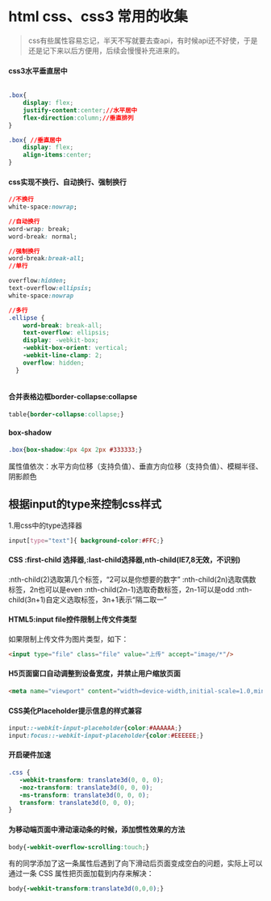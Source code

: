 # html css、css3 常用的收集

> css有些属性容易忘记，半天不写就要去查api，有时候api还不好使，于是还是记下来以后方便用，后续会慢慢补充进来的。

#### css3水平垂直居中
``` CSS

.box{ 
    display: flex;
    justify-content:center;//水平居中
    flex-direction:column;//垂直排列
}

.box{ //垂直居中
    display: flex;
    align-items:center;
}

``` 

#### css实现不换行、自动换行、强制换行

``` CSS
//不换行
white-space:nowrap;

//自动换行
word-wrap: break; 
word-break: normal; 

//强制换行
word-break:break-all;
//单行

overflow:hidden;
text-overflow:ellipsis;
white-space:nowrap

//多行                      
.ellipse {
    word-break: break-all;
    text-overflow: ellipsis;
    display: -webkit-box;
    -webkit-box-orient: vertical;
    -webkit-line-clamp: 2;
    overflow: hidden;
  }



```

#### 合并表格边框border-collapse:collapse
``` CSS
table{border-collapse:collapse;}
```

#### box-shadow
``` CSS
.box{box-shadow:4px 4px 2px #333333;}
```
属性值依次：水平方向位移（支持负值）、垂直方向位移（支持负值）、模糊半径、阴影颜色

## 根据input的type来控制css样式

1.用css中的type选择器
``` CSS
input[type="text"]{ background-color:#FFC;}
```

#### CSS :first-child 选择器,:last-child选择器,nth-child(IE7,8无效，不识别)

:nth-child(2)选取第几个标签，“2可以是你想要的数字”
:nth-child(2n)选取偶数标签，2n也可以是even
:nth-child(2n-1)选取奇数标签，2n-1可以是odd
:nth-child(3n+1)自定义选取标签，3n+1表示“隔二取一”


#### HTML5:input file控件限制上传文件类型
如果限制上传文件为图片类型，如下：
``` html
<input type="file" class="file" value="上传" accept="image/*"/>
```

#### H5页面窗口自动调整到设备宽度，并禁止用户缩放页面
``` html
<meta name="viewport" content="width=device-width,initial-scale=1.0,minimum-scale=1.0,maximum-scale=1.0,user-scalable=no" />
```

#### CSS美化Placeholder提示信息的样式兼容

``` CSS
input::-webkit-input-placeholder{color:#AAAAAA;}
input:focus::-webkit-input-placeholder{color:#EEEEEE;}
```


#### 开启硬件加速
``` CSS
.css {
   -webkit-transform: translate3d(0, 0, 0);
   -moz-transform: translate3d(0, 0, 0);
   -ms-transform: translate3d(0, 0, 0);
   transform: translate3d(0, 0, 0);
}
``` 

#### 为移动端页面中滑动滚动条的时候，添加惯性效果的方法
``` CSS
body{-webkit-overflow-scrolling:touch;}
```
有的同学添加了这一条属性后遇到了向下滑动后页面变成空白的问题，实际上可以通过一条 CSS 属性把页面加载到内存来解决：
``` CSS
body{-webkit-transform:translate3d(0,0,0);}
```

